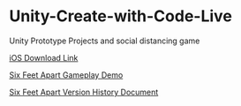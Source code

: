 # Unity-Create-with-Code-Live
Unity Prototype Projects and social distancing game

[iOS Download Link](https://apps.apple.com/us/app/id1528923866)

[Six Feet Apart Gameplay Demo](https://drive.google.com/file/d/1tKfv6sBRw1yCoX0sUIvrsA-rcEljyXT8/view?usp=sharing)

[Six Feet Apart Version History Document](https://docs.google.com/document/d/1gskvp_ylzpIKNezDnPSW75ZbaauRKoe0aUzQoB-bVBw/edit?usp=sharing)
